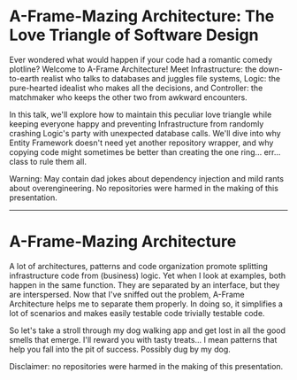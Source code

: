 ﻿# A-Frame-Mazing Architecture: The Love Triangle of Software Design

Ever wondered what would happen if your code had a romantic comedy plotline? Welcome to A-Frame Architecture! Meet Infrastructure: the down-to-earth realist who talks to databases and juggles file systems, Logic: the pure-hearted idealist who makes all the decisions, and Controller: the matchmaker who keeps the other two from awkward encounters.

In this talk, we'll explore how to maintain this peculiar love triangle while keeping everyone happy and preventing Infrastructure from randomly crashing Logic's party with unexpected database calls. We'll dive into why Entity Framework doesn't need yet another repository wrapper, and why copying code might sometimes be better than creating the one ring... err... class to rule them all.

Warning: May contain dad jokes about dependency injection and mild rants about overengineering. No repositories were harmed in the making of this presentation.

---

# A-Frame-Mazing Architecture

A lot of architectures, patterns and code organization promote splitting infrastructure code from (business) logic. Yet when I look at examples, both happen in the same function. They are separated by an interface, but they are interspersed. Now that I've sniffed out the problem, A-Frame Architecture helps me to separate them properly. In doing so, it simplifies a lot of scenarios and makes easily testable code trivially testable code.

So let's take a stroll through my dog walking app and get lost in all the good smells that emerge. I'll reward you with tasty treats... I mean patterns that help you fall into the pit of success. Possibly dug by my dog.

Disclaimer: no repositories were harmed in the making of this presentation.